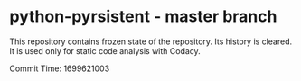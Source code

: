 # python-pyrsistent - master branch

This repository contains frozen state of the repository.
Its history is cleared. It is used only for static code
analysis with Codacy.

Commit Time: 1699621003